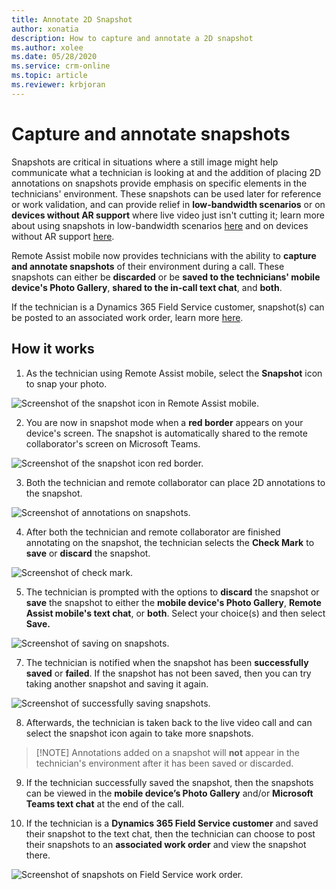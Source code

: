 ```yaml
---
title: Annotate 2D Snapshot
author: xonatia
description: How to capture and annotate a 2D snapshot
ms.author: xolee
ms.date: 05/28/2020
ms.service: crm-online
ms.topic: article
ms.reviewer: krbjoran
---
```

# Capture and annotate snapshots 

Snapshots are critical in situations where a still image might help communicate what a technician is looking at and the addition of placing 2D annotations on snapshots provide emphasis on specific elements in the technicians' environment. These snapshots can be used later for reference or work validation, and can provide relief in **low-bandwidth scenarios** or on **devices without AR support** where live video just isn't cutting it; learn more about using snapshots in low-bandwidth scenarios [here](https://docs.microsoft.com/en-us/dynamics365/mixed-reality/remote-assist/mobile-app/poor-network-connectivity) and on devices without AR support [here](mobile-app/using-devices-without-AR.md). 

Remote Assist mobile now provides technicians with the ability to **capture and annotate snapshots** of their environment during a call. These snapshots can either be **discarded** or be **saved to the technicians' mobile device's Photo Gallery**, **shared to the in-call text chat**, and **both**. 

If the technician is a Dynamics 365 Field Service customer, snapshot(s) can be posted to an associated work order, learn more [here](https://docs.microsoft.com/en-us/dynamics365/mixed-reality/remote-assist/mobile-app/fs-integration).

## How it works

1.	As the technician using Remote Assist mobile, select the **Snapshot** icon to snap your photo. 

![Screenshot of the snapshot icon in Remote Assist mobile.](./media/snapshot1.png "Snapshot Icon")

2.  You are now in snapshot mode when a **red border** appears on your device's screen. The snapshot is automatically shared to the remote collaborator's screen on Microsoft Teams.

![Screenshot of the snapshot icon red border.](./media/snapshot2.png "Red Border")

3. Both the technician and remote collaborator can place 2D annotations to the snapshot. 

![Screenshot of annotations on snapshots.](./media/snapshot4.png "Annotate snapshot")

4.	After both the technician and remote collaborator are finished annotating on the snapshot, the technician selects the **Check Mark** to **save** or **discard** the snapshot.  

![Screenshot of check mark.](./media/snapshot4.png "Check Mark")

5.	The technician is prompted with the options to **discard** the snapshot or **save** the snapshot to either the **mobile device's Photo Gallery**, **Remote Assist mobile's text chat**, or **both**. Select your choice(s) and then select **Save.**

![Screenshot of saving on snapshots.](./media/snapshot6a.png "Save snapshot")

7. The technician is notified when the snapshot has been **successfully saved** or **failed**. If the snapshot has not been saved, then you can try taking another snapshot and saving it again. 

![Screenshot of successfully saving snapshots.](./media/snapshot7a.png "Saving snapshot success")

8. Afterwards, the technician is taken back to the live video call and can select the snapshot icon again to take more snapshots. 
>[!NOTE] Annotations added on a snapshot will **not** appear in the technician's environment after it has been saved or discarded. 

9. If the technician successfully saved the snapshot, then the snapshots can be viewed in the **mobile device’s Photo Gallery** and/or **Microsoft Teams text chat** at the end of the call. 

10. If the technician is a **Dynamics 365 Field Service customer** and saved their snapshot to the text chat, then the technician can choose to post their snapshots to an **associated work order** and view the snapshot there.

![Screenshot of snapshots on Field Service work order.](./media/12.png "Field Service")
